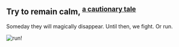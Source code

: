 ## Try to remain calm, <sup>[a cautionary tale](https://www.imdb.com/title/tt0114069/)</sup>

Someday they will magically disappear. Until then, we fight. Or run.

![run!](https://github.com/matthewnewell/terribletick/media/TickReference1.png)

